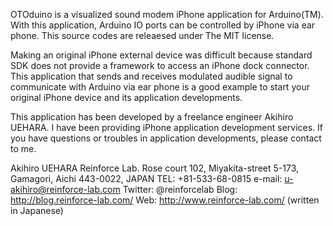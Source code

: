 OTOduino is a visualized sound modem iPhone application for Arduino(TM). With this application, Arduino IO ports can be controlled by iPhone via ear phone.
This source codes are releaesed under The MIT license.

Making an original iPhone external device was difficult because standard SDK does not provide a framework to access an iPhone dock connector. This application that sends and receives modulated audible signal to communicate with Arduino via ear phone is a good example to start your original iPhone device and its application developments.

This application has been developed by a freelance engineer Akihiro UEHARA. I have been providing iPhone application development services. If you have questions or troubles in application developments, please contact to me.

Akihiro UEHARA
Reinforce Lab.
Rose court 102, Miyakita-street 5-173, Gamagori, Aichi 443-0022, JAPAN
TEL: +81-533-68-0815
e-mail: u-akihiro@reinforce-lab.com
Twitter: @reinforcelab
Blog: http://blog.reinforce-lab.com/ 
Web: http://www.reinforce-lab.com/ (written in Japanese)

